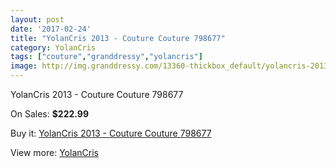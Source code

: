 ```yaml
---
layout: post
date: '2017-02-24'
title: "YolanCris 2013 - Couture Couture 798677"
category: YolanCris
tags: ["couture","granddressy","yolancris"]
image: http://img.granddressy.com/13360-thickbox_default/yolancris-2013-couture-couture-798677.jpg
---
```

YolanCris 2013 - Couture Couture 798677

On Sales: **$222.99**
<a href="https://www.granddressy.com/en/yolancris/12428-yolancris-2013-couture-couture-798677.html"><amp-img layout="responsive" width="600" height="600" src="//img.granddressy.com/13360-thickbox_default/yolancris-2013-couture-couture-798677.jpg" alt="YolanCris 2013 - Couture Couture 798677 0" /></a>

Buy it: [YolanCris 2013 - Couture Couture 798677](https://www.granddressy.com/en/yolancris/12428-yolancris-2013-couture-couture-798677.html "YolanCris 2013 - Couture Couture 798677")

View more: [YolanCris](https://www.granddressy.com/en/40-yolancris "YolanCris")
